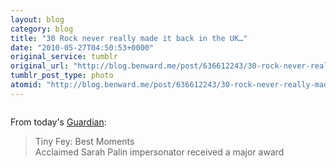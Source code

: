 ```yaml
---
layout: blog
category: blog
title: "30 Rock never really made it back in the UK…"
date: "2010-05-27T04:50:53+0000"
original_service: tumblr
original_url: "http://blog.benward.me/post/636612243/30-rock-never-really-made-it-back-in-the"
tumblr_post_type: photo
atomid: "http://blog.benward.me/post/636612243/30-rock-never-really-made-it-back-in-the"
---
```

<figure class="photo">
  <img src="http://benward.me/res/tumblr/media/636612243/0.png" alt="">
</figure>

From today's [Guardian](http://guardian.co.uk):

> Tiny Fey: Best Moments  
> Acclaimed Sarah Palin impersonator received a major award